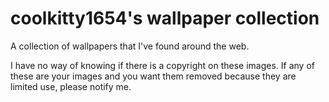 # coolkitty1654's wallpaper collection
A collection of wallpapers that I've found around the web.

I have no way of knowing if there is a copyright on these images. If any of these are your images and you want them removed because they are limited use, please notify me.
